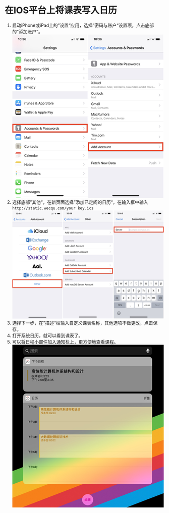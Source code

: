 # 在IOS平台上将课表写入日历

1. 启动iPhone或iPad上的”设置“应用，选择”密码与账户“设置项，点击底部的”添加账户“。
![](./static/img/ios_1.jpg)
2. 选择底部”其他“，在新页面选择”添加已定阅的日历“，在输入框中输入`http://static.wecqu.com/your key.ics`
![](./static/img/ios_2.jpg)
3. 选择下一步，在”描述“栏输入自定义课表名称，其他选项不做更改，点击保存。
4. 打开系统日历，就可以看到课表了。
5. 可以将日程小部件加入通知栏上，更方便地查看课程。
![](./static/img/ios_4.jpg)
